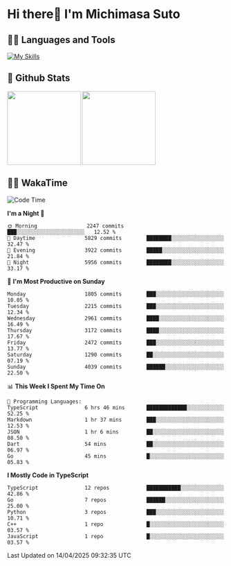 # Hi there👋 I'm Michimasa Suto

## 🧑‍💻 Languages and Tools
[![My Skills](https://skillicons.dev/icons?i=ts,nextjs,react,vue,python,go,aws,docker,nodejs,redux,solidity,firebase,gcp,js,bootstrap,tailwind,materialui,html,css,wordpress,xd,figma,raspberrypi,arduino)](https://skillicons.dev)

<!--
**Suto-Michimasa/Suto-Michimasa** is a ✨ _special_ ✨ repository because its `README.md` (this file) appears on your GitHub profile.

Here are some ideas to get you started:

- 🔭 I’m currently working on ...
- 🌱 I’m currently learning ...
- 👯 I’m looking to collaborate on ...
- 🤔 I’m looking for help with ...
- 💬 Ask me about ...
- 📫 How to reach me: ...
- 😄 Pronouns: ...
- ⚡ Fun fact: ...
-->
## 💎 Github Stats

<div>
  <img height="170" align="left" src="https://github-readme-stats.vercel.app/api?username=Suto-michimasa&count_private=true&show_icons=true&theme=dark" />
  <img height="170" src="https://github-readme-stats.vercel.app/api/top-langs/?username=Suto-michimasa&langs_count=8&layout=compact&theme=dark" />
</div>

<!-- ## 🏆 GitHub Profile Trophy

<img width="800" src="https://github-profile-trophy.vercel.app/?username=Suto-michimasa&theme=onedark&no-frame=true"/>
 -->

## 🧑‍💻 WakaTime
<!--START_SECTION:waka-->
![Code Time](http://img.shields.io/badge/Code%20Time-665%20hrs%2011%20mins-blue)

**I'm a Night 🦉** 

```text
🌞 Morning                2247 commits        ███░░░░░░░░░░░░░░░░░░░░░░   12.52 % 
🌆 Daytime                5829 commits        ████████░░░░░░░░░░░░░░░░░   32.47 % 
🌃 Evening                3922 commits        █████░░░░░░░░░░░░░░░░░░░░   21.84 % 
🌙 Night                  5956 commits        ████████░░░░░░░░░░░░░░░░░   33.17 % 
```
📅 **I'm Most Productive on Sunday** 

```text
Monday                   1805 commits        ███░░░░░░░░░░░░░░░░░░░░░░   10.05 % 
Tuesday                  2215 commits        ███░░░░░░░░░░░░░░░░░░░░░░   12.34 % 
Wednesday                2961 commits        ████░░░░░░░░░░░░░░░░░░░░░   16.49 % 
Thursday                 3172 commits        ████░░░░░░░░░░░░░░░░░░░░░   17.67 % 
Friday                   2472 commits        ███░░░░░░░░░░░░░░░░░░░░░░   13.77 % 
Saturday                 1290 commits        ██░░░░░░░░░░░░░░░░░░░░░░░   07.19 % 
Sunday                   4039 commits        ██████░░░░░░░░░░░░░░░░░░░   22.50 % 
```


📊 **This Week I Spent My Time On** 

```text
💬 Programming Languages: 
TypeScript               6 hrs 46 mins       █████████████░░░░░░░░░░░░   52.25 % 
Markdown                 1 hr 37 mins        ███░░░░░░░░░░░░░░░░░░░░░░   12.53 % 
JSON                     1 hr 6 mins         ██░░░░░░░░░░░░░░░░░░░░░░░   08.50 % 
Dart                     54 mins             ██░░░░░░░░░░░░░░░░░░░░░░░   06.97 % 
Go                       45 mins             █░░░░░░░░░░░░░░░░░░░░░░░░   05.83 % 
```

**I Mostly Code in TypeScript** 

```text
TypeScript               12 repos            ███████████░░░░░░░░░░░░░░   42.86 % 
Go                       7 repos             ██████░░░░░░░░░░░░░░░░░░░   25.00 % 
Python                   3 repos             ███░░░░░░░░░░░░░░░░░░░░░░   10.71 % 
C++                      1 repo              █░░░░░░░░░░░░░░░░░░░░░░░░   03.57 % 
JavaScript               1 repo              █░░░░░░░░░░░░░░░░░░░░░░░░   03.57 % 
```




 Last Updated on 14/04/2025 09:32:35 UTC
<!--END_SECTION:waka-->
